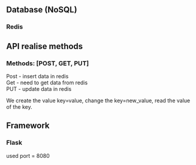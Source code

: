 ## Database (NoSQL)
<h3>Redis</h3>

## API realise methods
<h3>Methods: [POST, GET, PUT]</h3>
<p>Post - insert data in redis<br>Get - need to get data from redis<br>PUT - update data in redis</p>
<p>We create the value key=value, change the key=new_value, read the value of the key.</p>

## Framework
<h3>Flask</h3>
<p>used port = 8080</p>
